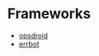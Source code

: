 # Frameworks
- [opsdroid](https://github.com/opsdroid/opsdroid)
- [errbot](https://errbot.readthedocs.io/en/latest/)



